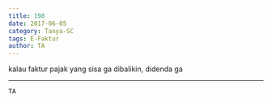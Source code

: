 ```yaml
---
title: 198
date: 2017-06-05
category: Tanya-SC
tags: E-Faktur
author: TA
---
```


kalau faktur pajak yang sisa ga dibalikin, didenda ga

---



`TA`
